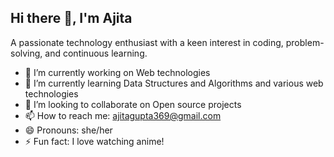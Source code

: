 ## Hi there 👋, I'm Ajita

A passionate technology enthusiast with a keen interest in coding, problem-solving, and continuous learning.


- 🔭 I’m currently working on Web technologies
- 🌱 I’m currently learning Data Structures and Algorithms and various web technologies
- 👯 I’m looking to collaborate on Open source projects
- 📫 How to reach me: ajitagupta369@gmail.com
- 😄 Pronouns: she/her
- ⚡ Fun fact: I love watching anime!






